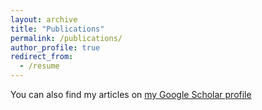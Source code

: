 ```yaml
---
layout: archive
title: "Publications"
permalink: /publications/
author_profile: true
redirect_from:
  - /resume
---
```



You can also find my articles on [my Google Scholar profile](https://scholar.google.nl/citations?user=ExnFg3IAAAAJ&hl=en&oi=ao)




